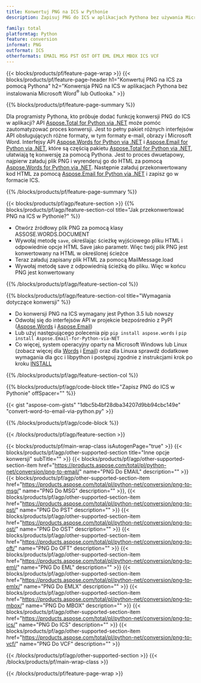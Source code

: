```yaml
---
title: Konwertuj PNG na ICS w Pythonie
description: Zapisuj PNG do ICS w aplikacjach Pythona bez używania Microsoft Word lub Outlook

family: total
platformtag: Python
feature: conversion
informat: PNG
outformat: ICS
otherformats: EMAIL MSG PST OST OFT EML EMLX MBOX ICS VCF
---
```

{{< blocks/products/pf/feature-page-wrap >}}
{{< blocks/products/pf/feature-page-header h1="Konwertuj PNG na ICS za pomocą Pythona" h2="Konwersja PNG na ICS w aplikacjach Pythona bez instalowania Microsoft Word<sup>&reg;</sup> lub Outlooka." >}}

{{% blocks/products/pf/feature-page-summary %}}

Dla programisty Pythona, kto próbuje dodać funkcję konwersji PNG do ICS w aplikacji? API [Aspose.Total for Python via .NET](https://products.aspose.com/total/python-net/) może pomóc zautomatyzować proces konwersji. Jest to pełny pakiet różnych interfejsów API obsługujących różne formaty, w tym formaty e-mail, obrazy i Microsoft Word. Interfejsy API [Aspose.Words for Python via .NET](https://products.aspose.com/words/python-net/) i [Aspose.Email for Python via .NET](https://products.aspose.com/email/python-net/), które są częścią pakietu [Aspose.Total for Python via .NET](https://products.aspose.com/total/python-net/), ułatwiają tę konwersję za pomocą Pythona. Jest to proces dwuetapowy, najpierw załaduj plik PNG i wyrenderuj go do HTML za pomocą [Aspose.Words for Python via .NET](https://products.aspose.com/words/python-net/). Następnie załaduj przekonwertowany kod HTML za pomocą [Aspose.Email for Python via .NET](https://products.aspose.com/email/python-net/) i zapisz go w formacie ICS.

{{% /blocks/products/pf/feature-page-summary %}}

{{< blocks/products/pf/agp/feature-section >}}
{{% blocks/products/pf/agp/feature-section-col title="Jak przekonwertować PNG na ICS w Pythonie?" %}}

- Otwórz źródłowy plik PNG za pomocą klasy ASSOSE.WORDS.DOCUMENT
- Wywołaj metodę `save`, określając ścieżkę wyjściowego pliku HTML i odpowiednie opcje HTML Save jako parametr. Więc twój plik PNG jest konwertowany na HTML w określonej ścieżce
- Teraz załaduj zapisany plik HTML za pomocą MailMessage.load
- Wywołaj metodę save z odpowiednią ścieżką do pliku. Więc w końcu PNG jest konwertowany

{{% /blocks/products/pf/agp/feature-section-col %}}

{{% blocks/products/pf/agp/feature-section-col title="Wymagania dotyczące konwersji" %}}

- Do konwersji PNG na ICS wymagany jest Python 3.5 lub nowszy
- Odwołaj się do interfejsów API w projekcie bezpośrednio z PyPI ([Aspose.Words](https://pypi.org/project/aspose-words/) i [Aspose.Email](https://pypi.org/project/Aspose.Email-for-Python-via-NET/))
- Lub użyj następującego polecenia pip ```pip install aspose.words``` i ```pip install Aspose.Email-for-Python-via-NET``` 
- Co więcej, system operacyjny oparty na Microsoft Windows lub Linux (zobacz więcej dla [Words](https://docs.aspose.com/words/python-net/system-requirements/) i [Email](https://docs.aspose.com/email/python-net/system-requirements/)) oraz dla Linuxa sprawdź dodatkowe wymagania dla gcc i libpython i postępuj zgodnie z instrukcjami krok po kroku [INSTALL](https://docs.aspose.com/words/python-net/installation/)
 

{{% /blocks/products/pf/agp/feature-section-col %}}

{{% blocks/products/pf/agp/code-block title="Zapisz PNG do ICS w Pythonie" offSpacer="" %}}

{{< gist "aspose-com-gists" "1dbc5b4bf28dba34207d9bb94cbc149e" "convert-word-to-email-via-python.py" >}}

{{% /blocks/products/pf/agp/code-block %}}

{{< /blocks/products/pf/agp/feature-section >}}

{{< blocks/products/pf/main-wrap-class isAutogenPage="true" >}}
{{< blocks/products/pf/agp/other-supported-section title="Inne opcje konwersji" subTitle="" >}}
{{< blocks/products/pf/agp/other-supported-section-item href="https://products.aspose.com/total/pl/python-net/conversion/png-to-email/" name="PNG Do EMAIL" description="" >}}
{{< blocks/products/pf/agp/other-supported-section-item href="https://products.aspose.com/total/pl/python-net/conversion/png-to-msg/" name="PNG Do MSG" description="" >}},
{{< blocks/products/pf/agp/other-supported-section-item href="https://products.aspose.com/total/pl/python-net/conversion/png-to-pst/" name="PNG Do PST" description="" >}}
{{< blocks/products/pf/agp/other-supported-section-item href="https://products.aspose.com/total/pl/python-net/conversion/png-to-ost/" name="PNG Do OST" description="" >}}
{{< blocks/products/pf/agp/other-supported-section-item href="https://products.aspose.com/total/pl/python-net/conversion/png-to-oft/" name="PNG Do OFT" description="" >}}
{{< blocks/products/pf/agp/other-supported-section-item href="https://products.aspose.com/total/pl/python-net/conversion/png-to-eml/" name="PNG Do EML" description="" >}}
{{< blocks/products/pf/agp/other-supported-section-item href="https://products.aspose.com/total/pl/python-net/conversion/png-to-emlx/" name="PNG Do EMLX" description="" >}}
{{< blocks/products/pf/agp/other-supported-section-item href="https://products.aspose.com/total/pl/python-net/conversion/png-to-mbox/" name="PNG Do MBOX" description="" >}}
{{< blocks/products/pf/agp/other-supported-section-item href="https://products.aspose.com/total/pl/python-net/conversion/png-to-ics/" name="PNG Do ICS" description="" >}}
{{< blocks/products/pf/agp/other-supported-section-item href="https://products.aspose.com/total/pl/python-net/conversion/png-to-vcf/" name="PNG Do VCF" description="" >}}

{{< /blocks/products/pf/agp/other-supported-section >}}
{{< /blocks/products/pf/main-wrap-class >}}

{{< /blocks/products/pf/feature-page-wrap >}}